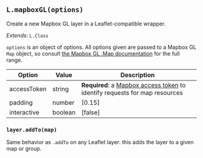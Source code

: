 ## `L.mapboxGL(options)`

Create a new Mapbox GL layer in a Leaflet-compatible wrapper.

<span class='leaflet icon'>_Extends_: `L.Class`</span>

`options` is an object of options. All options given are passed to a Mapbox GL `Map` object,
so consult [the Mapbox GL .Map documentation](https://www.mapbox.com/mapbox-gl-js/api/#new-mapboxgl-map-options-)
for the full range.

| Option | Value | Description |
| ---- | ---- | ---- |
| accessToken | string | **Required**: a [Mapbox access token](https://www.mapbox.com/help/define-access-token/) to identify requests for map resources |
| padding | number | [0.15] | Relative padding of the mapbox-gl layer to avoid the background flickering around the edges of the map |
| interactive | boolean | [false] | Wheter or not to register the mouse and keyboard events on the mapbox-gl layer. Turn this on if you intend to use the mapbox-gl layer events. |

### `layer.addTo(map)`

Same behavior as `.addTo` on any Leaflet layer: this adds the layer to a given
map or group.
